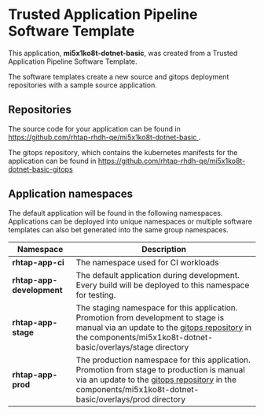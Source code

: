 # Trusted Application Pipeline Software Template

This application, **mi5x1ko8t-dotnet-basic**, was created from a Trusted Application Pipeline Software Template.

The software templates create a new source and gitops deployment repositories with a sample source application. 

## Repositories

The source code for your application can be found in [https://github.com/rhtap-rhdh-qe/mi5x1ko8t-dotnet-basic ](https://github.com/rhtap-rhdh-qe/mi5x1ko8t-dotnet-basic ).
 
The gitops repository, which contains the kubernetes manifests for the application can be found in 
[https://github.com/rhtap-rhdh-qe/mi5x1ko8t-dotnet-basic-gitops ](https://github.com/rhtap-rhdh-qe/mi5x1ko8t-dotnet-basic-gitops ) 

## Application namespaces 

The default application will be found in the following namespaces. Applications can be deployed into unique namespaces or multiple software templates can also bet generated into the same group namespaces.  

|  Namespace   |  Description   |  
| -------- | -------- |
| **rhtap-app-ci** | The namespace used for CI workloads |
| **rhtap-app-development** | The default application during development. Every build will be deployed to this namespace for testing. |
| **rhtap-app-stage** | The staging namespace for this application. Promotion from development to stage is manual via an update to the [gitops repository](https://github.com/rhtap-rhdh-qe/mi5x1ko8t-dotnet-basic-gitops ) in the components/mi5x1ko8t-dotnet-basic/overlays/stage directory |
| **rhtap-app-prod** | The production namespace for this application. Promotion from stage to production is manual via an update to the [gitops repository](https://github.com/rhtap-rhdh-qe/mi5x1ko8t-dotnet-basic-gitops ) in the components/mi5x1ko8t-dotnet-basic/overlays/prod directory |